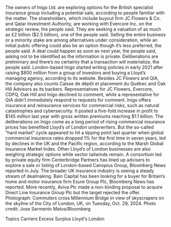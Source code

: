 The owners of Inigo Ltd. are exploring options for the British specialist insurance group including a potential sale, according to people familiar with the matter.
The shareholders, which include buyout firm JC Flowers & Co. and Qatar Investment Authority, are working with Evercore Inc. on the strategic review, the people said. They are seeking a valuation of as much as £2 billion ($2.5 billion), one of the people said.
Selling the entire business or a minority stake are among alternatives under consideration, while an initial public offering could also be an option though it’s less preferred, the people said.
A deal could happen as soon as next year, the people said, asking not to be identified as the information is private. Deliberations are preliminary and there’s no certainty that a transaction will materialize, the people said.
London-based Inigo started writing policies in early 2021 after raising $800 million from a group of investors and buying a Lloyd’s managing agency, according to its website. Besides JC Flowers and QIA, the company also counts Caisse de dépôt et placement du Québec and Oak Hill Advisors as its backers.
Representatives for JC Flowers, Evercore, CDPQ, Oak Hill and Inigo declined to comment, while a representative for QIA didn’t immediately respond to requests for comment.
Inigo offers insurance and reinsurance services for commercial risks, such as natural catastrophes and cybersecurity. It posted a five-fold increase in profit to $145 million last year with gross written premiums reaching $1.1 billion.
The deliberations on Inigo come as a long period of rising commercial insurance prices has benefited Lloyd’s of London underwriters.
But the so-called “hard market” cycle appeared to hit a tipping point last quarter when global commercial insurance rates dropped 1% for the first time in seven years, led by declines in the UK and the Pacific region, according to the Marsh Global Insurance Market Index.
Other Lloyd’s of London businesses are also weighing strategic options while sector tailwinds remain. A consortium led by private equity firm Centerbridge Partners has lined up advisers to explore a sale or listing of London-based Canopius Group, Bloomberg News reported in July.
The broader UK insurance industry is seeing a steady stream of dealmaking. Bain Capital has been looking for a buyer for Britain’s home and motor insurance firm Esure Group Plc, Bloomberg News has reported. More recently, Aviva Plc made a non-binding proposal to acquire Direct Line Insurance Group Plc but the target rejected the offer.
Photograph: Commuters cross Millennium Bridge in view of skyscrapers on the skyline of the City of London, UK, on Tuesday, Oct. 29, 2024. Photo credit: Jose Sarmento Matos/Bloomberg

Topics
Carriers
Excess Surplus
Lloyd's
London
